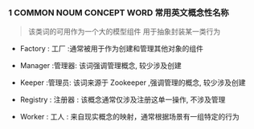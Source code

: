 
### 1 COMMON NOUM CONCEPT WORD 常用英文概念性名称

> 该类词的可用作为一个大的模型组件 用于抽象封装某一类行为

- Factory : 工厂 :通常被用于作为创建和管理其他对象的组件
- Manager :管理器:  该词强调管理概念, 较少涉及创建
- Keeper  :管理员: 该词来源于 Zookeeper ,强调管理的概念, 较少涉及创建

- Registry : 注册器 : 该概念通常仅涉及注册这单一操作, 不涉及管理
- Worker : 工人 : 来自现实概念的映射，通常根据场景有一组特定的行为

